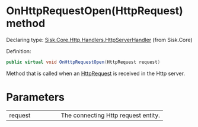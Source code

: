 <!--

Copyrights 2023 Sisk Framework - CypherPotato
Published under MIT license

!!! DO NOT EDIT THIS FILE !!!
This file was generated by a tool in the Sisk package. To edit the information in this documentation,
edit the XML documentation present in the Sisk source code.

-->


# OnHttpRequestOpen(HttpRequest) method

Declaring type: [Sisk.Core.Http.Handlers.HttpServerHandler](/spec/Sisk.Core.Http.Handlers.HttpServerHandler.md) (from Sisk.Core)


Definition:

```cs
public virtual void OnHttpRequestOpen(HttpRequest request)
```

Method that is called when an <a href="/spec/Sisk.Core.Http.HttpRequest.md">HttpRequest</a> is received in the Http server.


# Parameters

<table>
    <tbody>
<tr>
    <td width="33%">request</td>
    <td>The connecting Http request entity.</td>
</tr>
    </tbody>
</table>
